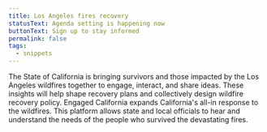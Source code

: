 ```yaml
---
title: Los Angeles fires recovery
statusText: Agenda setting is happening now
buttonText: Sign up to stay informed
permalink: false
tags:
  - snippets
---
```


The State of California is bringing survivors and those impacted by the Los Angeles wildfires together to engage,
interact, and share ideas. These insights will help shape recovery plans and collectively design wildfire recovery
policy. Engaged California expands California's all-in response to the wildfires. This platform allows state and local
officials to hear and understand the needs of the people who survived the devastating fires.
